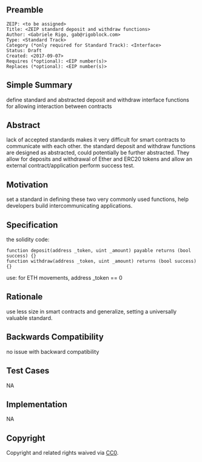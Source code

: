 ## Preamble

    ZEIP: <to be assigned>
    Title: <ZEIP standard deposit and withdraw functions>
    Author: <Gabriele Rigo, gab@rigoblock.com>
    Type: <Standard Track>
    Category (*only required for Standard Track): <Interface>
    Status: Draft
    Created: <2017-09-07>
    Requires (*optional): <EIP number(s)>
    Replaces (*optional): <EIP number(s)>


## Simple Summary
define standard and abstracted deposit and withdraw interface functions for allowing interaction between contracts
## Abstract
lack of accepted standards makes it very difficult for smart contracts to communicate with each other. the standard deposit and withdraw functions are designed as abstracted, could potentially be further abstracted. They allow for deposits and withdrawal of Ether and ERC20 tokens and allow an external contract/application perform success test.

## Motivation
set a standard in defining these two very commonly used functions, help developers build intercommunicating applications.
## Specification
the solidity code:
```
function deposit(address _token, uint _amount) payable returns (bool success) {}
function withdraw(address _token, uint _amount) returns (bool success) {}
```
use: for ETH movements, address _token == 0

## Rationale
use less size in smart contracts and generalize, setting a universally valuable standard.
## Backwards Compatibility
no issue with backward compatibility
## Test Cases
NA
## Implementation
NA
## Copyright
Copyright and related rights waived via [CC0](https://creativecommons.org/publicdomain/zero/1.0/).
